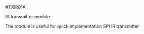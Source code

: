 <!--- PrjInfo ---> <!--- Please remove this line after manually editing --->
<!--- 00a56be08b96043df9e37d6aff7b6990 --->
<!--- Created:20170111-16:38: ---> 
<!--- Author:Mlab: ---> 
<!--- AuthorEmail:mlab@mlab.cz: ---> 
<!--- Tags:imported: ---> 
<!--- Ust:None: ---> 
<!--- Name:TXIR01A: --->
#TXIR01A 
<!--- LongName --->
IR transmitter module
<!--- ELongName ---> 

<!--- Lead --->
The module is useful for quick implementation SPI IR transmitter
<!--- ELead ---> 


​
​
<!--- Description --->
<!--- EDescription --->
<!--- Content --->
<!--- EContent --->
            
